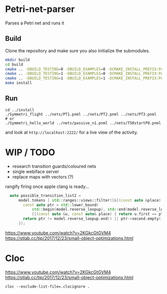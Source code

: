 # Petri-net-parser

Parses a Petri net and runs it

## Build

Clone the repository and make sure you also initialize the submodules.

```bash
mkdir build
cd build
cmake .. -DBUILD_TESTING=0 -DBUILD_EXAMPLES=0 -DCMAKE_INSTALL_PREFIX:PATH=../install
cmake .. -DBUILD_TESTING=1 -DBUILD_EXAMPLES=0 -DCMAKE_INSTALL_PREFIX:PATH=../install
cmake .. -DBUILD_TESTING=1 -DBUILD_EXAMPLES=1 -DCMAKE_INSTALL_PREFIX:PATH=../install
make install
```

## Run

```
cd ../install
./Symmetri_flight ../nets/PT1.pnml ../nets/PT2.pnml ../nets/PT3.pnml
# or
./Symmetri_hello_world ../nets/passive_n1.pnml ../nets/T50startP0.pnml
```

and look at `http://localhost:2222/` for a live view of the activity.


# WIP / TODO

- research transition guards/coloured nets
- single webiface server
- replace maps with vectors (?)

rangify firing once apple clang is ready...

```cpp
  auto possible_transition_list2 =
      model.tokens | std::ranges::views::filter([&](const auto &place) {
        const auto ptr = std::lower_bound(
            std::begin(model.reverse_loopup), std::end(model.reverse_loopup),place
            [](const auto &u, const auto& place) { return u.first == place; });
        return ptr != model.reverse_loopup.end() || ptr->second.empty();
      });
```

https://www.youtube.com/watch?v=2KGkcGtGVM4
https://stlab.cc/tip/2017/12/23/small-object-optimizations.html

# Cloc

https://www.youtube.com/watch?v=2KGkcGtGVM4
https://stlab.cc/tip/2017/12/23/small-object-optimizations.html
```
cloc --exclude-list-file=.clocignore .
```
